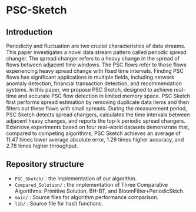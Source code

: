 # PSC-Sketch
## Introduction
Periodicity and fluctuation are two crucial characteristics of data streams. This paper investigates a novel data stream pattern called periodic spread changer. The spread changer refers to a heavy change in the spread of flows between adjacent time windows. The PSC flows refer to those flows experiencing heavy spread change with fixed time intervals. Finding PSC flows has significant applications in multiple fields, including network anomaly detection, financial transaction detection, and recommendation systems. In this paper, we propose  PSC Sketch, designed to achieve real-time and accurate PSC flow detection in limited memory space. PSC Sketch first performs spread estimation by removing duplicate data items and then filters out these flows with small spreads. During the measurement period, PSC Sketch detects spread changers, calculates the time intervals between adjacent heavy changes, and reports the top-k periodic spread changers. Extensive experiments based on four real-world datasets demonstrate that, compared to competing algorithms, PSC Sketch achieves an average of 11.47 times lower average absolute error, 1.29 times higher accuracy, and 2.78 times higher throughput.
## Repository structure
- `PSC_Sketch/` : the implementation of our algorithm.
- `Compared_Solution/` : the implementation of Three Comparative Algorithms: Primitive Solution, BH-BT, and BloomFilter+PeriodicSktch.
- `main/` : Source files for algorithm performance comparison.
- `lib/` : Source file for hash functions.
